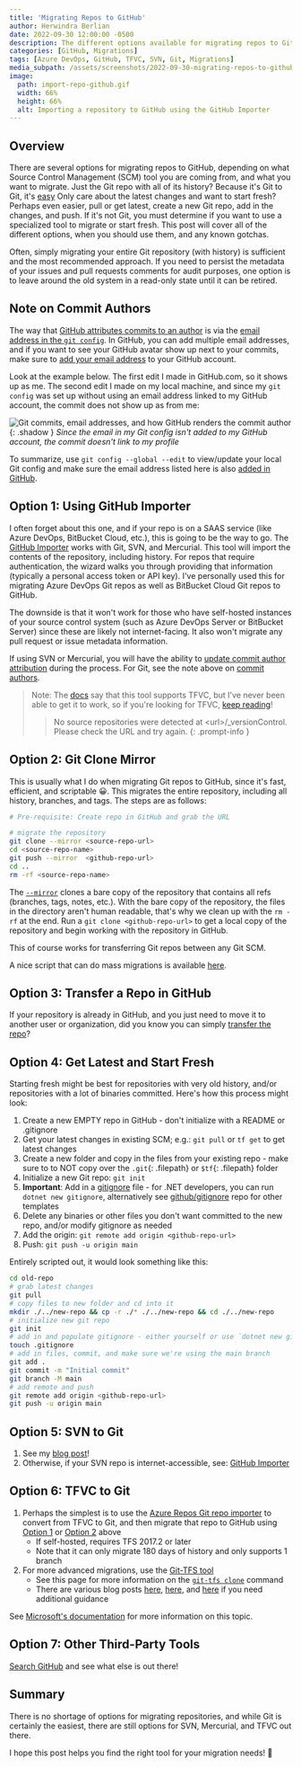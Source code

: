 ```yaml
---
title: 'Migrating Repos to GitHub'
author: Herwindra Berlian
date: 2022-09-30 12:00:00 -0500
description: The different options available for migrating repos to GitHub or any other Git provider
categories: [GitHub, Migrations]
tags: [Azure DevOps, GitHub, TFVC, SVN, Git, Migrations]
media_subpath: /assets/screenshots/2022-09-30-migrating-repos-to-github
image:
  path: import-repo-github.gif
  width: 66%
  height: 66%
  alt: Importing a repository to GitHub using the GitHub Importer
---
```


## Overview

There are several options for migrating repos to GitHub, depending on what Source Control Management (SCM) tool you are coming from, and what you want to migrate. Just the Git repo with all of its history? Because it's Git to Git, it's [easy](#option-2-git-clone-mirror) Only care about the latest changes and want to start fresh? Perhaps even easier, pull or get latest, create a new Git repo, add in the changes, and push. If it's not Git, you must determine if you want to use a specialized tool to migrate or start fresh. This post will cover all of the different options, when you should use them, and any known gotchas.

Often, simply migrating your entire Git repository (with history) is sufficient and the most recommended approach. If you need to persist the metadata of your issues and pull requests comments for audit purposes, one option is to leave around the old system in a read-only state until it can be retired.

## Note on Commit Authors

The way that [GitHub attributes commits to an author](https://docs.github.com/en/account-and-profile/setting-up-and-managing-your-personal-account-on-github/managing-email-preferences/setting-your-commit-email-address#about-commit-email-addresses) is via the [email address in the `git config`](https://docs.github.com/en/account-and-profile/setting-up-and-managing-your-personal-account-on-github/managing-email-preferences/setting-your-commit-email-address#setting-your-commit-email-address-in-git). In GitHub, you can add multiple email addresses, and if you want to see your GitHub avatar show up next to your commits, make sure to [add your email address](https://docs.github.com/en/account-and-profile/setting-up-and-managing-your-personal-account-on-github/managing-email-preferences/setting-your-commit-email-address#setting-your-commit-email-address-on-github) to your GitHub account.

Look at the example below. The first edit I made in GitHub.com, so it shows up as me. The second edit I made on my local machine, and since my `git config` was set up without using an email address linked to my GitHub account, the commit does not show up as from me:

![Git commits, email addresses, and how GitHub renders the commit author](git-config.png){: .shadow }
_Since the email in my Git config isn't added to my GitHub account, the commit doesn't link to my profile_

To summarize, use `git config --global --edit` to view/update your local Git config and make sure the email address listed here is also [added in GitHub](https://github.com/settings/emails).

## Option 1: Using GitHub Importer

I often forget about this one, and if your repo is on a SAAS service (like Azure DevOps, BitBucket Cloud, etc.), this is going to be the way to go. The [GitHub Importer](https://docs.github.com/en/get-started/importing-your-projects-to-github/importing-source-code-to-github/about-github-importer) works with Git, SVN, and Mercurial. This tool will import the contents of the repository, including history. For repos that require authentication, the wizard walks you through providing that information (typically a personal access token or API key). I've personally used this for migrating Azure DevOps Git repos as well as BitBucket Cloud Git repos to GitHub. 

The downside is that it won't work for those who have self-hosted instances of your source control system (such as Azure DevOps Server or BitBucket Server) since these are likely not internet-facing. It also won't migrate any pull request or issue metadata information.

If using SVN or Mercurial, you will have the ability to [update commit author attribution](https://docs.github.com/en/get-started/importing-your-projects-to-github/importing-source-code-to-github/updating-commit-author-attribution-with-github-importer) during the process. For Git, see the note above on [commit authors](#note-on-commit-authors).

> Note: The [docs](https://docs.github.com/en/get-started/importing-your-projects-to-github/importing-source-code-to-github/about-github-importer) say that this tool supports TFVC, but I've never been able to get it to work, so if you're looking for TFVC, [keep reading](#option-6-tfvc-to-git)!
> 
> > No source repositories were detected at \<url\>/_versionControl. Please check the URL and try again.
{: .prompt-info }

## Option 2: Git Clone Mirror

This is usually what I do when migrating Git repos to GitHub, since it's fast, efficient, and scriptable 😀. This migrates the entire repository, including all history, branches, and tags. The steps are as follows:

```bash
# Pre-requisite: Create repo in GitHub and grab the URL

# migrate the repository
git clone --mirror <source-repo-url>
cd <source-repo-name>
git push --mirror  <github-repo-url>
cd ..
rm -rf <source-repo-name>
```

The [`--mirror`](https://www.git-scm.com/docs/git-clone#Documentation/git-clone.txt---mirror) clones a bare copy of the repository that contains all refs (branches, tags, notes, etc.). With the bare copy of the repository, the files in the directory aren't human readable, that's why we clean up with the `rm -rf` at the end. Run a `git clone <github-repo-url>` to get a local copy of the repository and begin working with the repository in GitHub.

This of course works for transferring Git repos between any Git SCM.

A nice script that can do mass migrations is available [here](https://gist.github.com/dbirks/ed249df1912ec11214327a06e24d816c).

## Option 3: Transfer a Repo in GitHub

If your repository is already in GitHub, and you just need to move it to another user or organization, did you know you can simply [transfer the repo](https://docs.github.com/en/repositories/creating-and-managing-repositories/transferring-a-repository#transferring-a-repository-owned-by-your-personal-account)?

## Option 4: Get Latest and Start Fresh

Starting fresh might be best for repositories with very old history, and/or repositories with a lot of binaries committed. Here's how this process might look:

1. Create a new EMPTY repo in GitHub - don't initialize with a README or .gitignore
2. Get your latest changes in existing SCM; e.g.: `git pull` or `tf get` to get latest changes
3. Create a new folder and copy in the files from your existing repo - make sure to to NOT copy over the `.git`{: .filepath} or `$tf`{: .filepath} folder
4. Initialize a new Git repo: `git init`
5. **Important**: Add in a [gitignore](https://git-scm.com/docs/gitignore) file - for .NET developers, you can run `dotnet new gitignore`, alternatively see [github/gitignore](https://github.com/github/gitignore) repo for other templates
6. Delete any binaries or other files you don't want committed to the new repo, and/or modify gitignore as needed
7. Add the origin: `git remote add origin <github-repo-url>`
8. Push: `git push -u origin main`

Entirely scripted out, it would look something like this:

```bash
cd old-repo
# grab latest changes
git pull
# copy files to new folder and cd into it
mkdir ./../new-repo && cp -r ./* ./../new-repo && cd ./../new-repo
# initialize new git repo
git init
# add in and populate gitignore - either yourself or use `dotnet new gitignore`
touch .gitignore
# add in files, commit, and make sure we're using the main branch
git add .
git commit -m "Initial commit"
git branch -M main
# add remote and push
git remote add origin <github-repo-url>
git push -u origin main
```

## Option 5: SVN to Git

1. See my [blog post](https://josh-ops.com/posts/migrate-svn-to-git/)! 
2. Otherwise, if your SVN repo is internet-accessible, see: [GitHub Importer](#option-1-using-github-importer)

## Option 6: TFVC to Git

1. Perhaps the simplest is to use the [Azure Repos Git repo importer](https://learn.microsoft.com/en-us/azure/devops/repos/git/import-from-TFVC?view=azure-devops) to convert from TFVC to Git, and then migrate that repo to GitHub using [Option 1](#option-1-using-github-importer) or [Option 2](#option-2-git-clone-mirror) above
    - If self-hosted, requires TFS 2017.2 or later
    - Note that it can only migrate 180 days of history and only supports 1 branch 
2. For more advanced migrations, use the [Git-TFS tool](https://github.com/git-tfs/git-tfs)
    - See this page for more information on the [`git-tfs clone`](https://github.com/git-tfs/git-tfs/blob/master/doc/commands/clone.md) command
    - There are various blog posts [here](https://gist.github.com/AAugustine/268f7eed2043de24526b9254a0881579), [here](https://medium.com/sestek/how-to-migrate-projects-from-tfs-to-git-ff23d6b0c910), and [here](https://gitstack.com/how-to-migrate-from-tfs-to-git/) if you need additional guidance

See [Microsoft's documentation](https://learn.microsoft.com/en-us/devops/develop/git/migrate-from-tfvc-to-git) for more information on this topic.

## Option 7: Other Third-Party Tools

[Search GitHub](https://github.com/search?q=git+migrate+repo+&type=repositories) and see what else is out there! 

## Summary

There is no shortage of options for migrating repositories, and while Git is certainly the easiest, there are still options for SVN, Mercurial, and TFVC out there. 

I hope this post helps you find the right tool for your migration needs! 🥳
